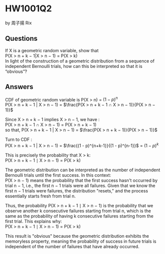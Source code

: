 # HW1001Q2

by 周子揚 Rix

## Questions 

If X is a geometric random variable, show that  
P(X > n + k − 1|X > n − 1) = P(X > k)  
In light of the construction of a geometric distribution from a sequence of independent Bernoulli trials, how can this be interpreted so that it is “obvious”?

## Answers

CDF of geometric random variable is P(X > n) = $(1 - p)^n$  
P(X > n + k − 1 | X > n − 1) = $\frac{P(X > n + k − 1 ∩ X > n − 1)}{P(X > n − 1)}$  

Since X > n + k − 1 implies X > n − 1, we have :  
P(X > n + k − 1 ∩ X > n − 1) = P(X > n + k − 1)  
so that, P(X > n + k − 1 | X > n − 1) = $\frac{P(X > n + k − 1)}{P(X > n − 1)}$

Turn to CDF :  
​P(X > n + k − 1 | X > n − 1) = $\frac{(1 - p)^{n+k-1}}{(1 - p)^{n-1}}$ = $(1 - p)^k$  

This is precisely the probability that X > k:  
P(X > n + k − 1 ∣ X > n − 1) = P(X > k)

The geometric distribution can be interpreted as the number of independent Bernoulli trials until the first success. In this context:  
P(X > n − 1) means the probability that the first success hasn't occurred by trial n − 1, i.e., the first n − 1 trials were all failures.
Given that we know the first n − 1 trials were failures, the distribution "resets," and the process essentially starts fresh from trial n.

Thus, the probability P(X > n + k − 1 ∣ X > n − 1) is the probability that we observe another k consecutive failures starting from trial n, which is the same as the probability of having k consecutive failures starting from the first trial. This explains why:  
P(X > n + k − 1 ∣ X > n − 1) = P(X > k)

This result is "obvious" because the geometric distribution exhibits the memoryless property, meaning the probability of success in future trials is independent of the number of failures that have already occurred.
